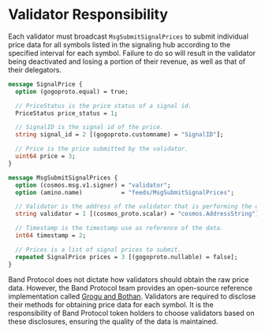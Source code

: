# Validator Responsibility

Each validator must broadcast `MsgSubmitSignalPrices` to submit individual price data for all symbols listed in the signaling hub according to the specified interval for each symbol. Failure to do so will result in the validator being deactivated and losing a portion of their revenue, as well as that of their delegators.

```protobuf
message SignalPrice {
  option (gogoproto.equal) = true;

  // PriceStatus is the price status of a signal id.
  PriceStatus price_status = 1;

  // SignalID is the signal id of the price.
  string signal_id = 2 [(gogoproto.customname) = "SignalID"];

  // Price is the price submitted by the validator.
  uint64 price = 3;
}

message MsgSubmitSignalPrices {
  option (cosmos.msg.v1.signer) = "validator";
  option (amino.name)           = "feeds/MsgSubmitSignalPrices";

  // Validator is the address of the validator that is performing the operation.
  string validator = 1 [(cosmos_proto.scalar) = "cosmos.AddressString"];

  // Timestamp is the timestamp use as reference of the data.
  int64 timestamp = 2;

  // Prices is a list of signal prices to submit.
  repeated SignalPrice prices = 3 [(gogoproto.nullable) = false];
}
```

Band Protocol does not dictate how validators should obtain the raw price data. However, the Band Protocol team provides an open-source reference implementation called [Grogu and Bothan](../node-validators/grogu-and-bothan). Validators are required to disclose their methods for obtaining price data for each symbol. It is the responsibility of Band Protocol token holders to choose validators based on these disclosures, ensuring the quality of the data is maintained.
